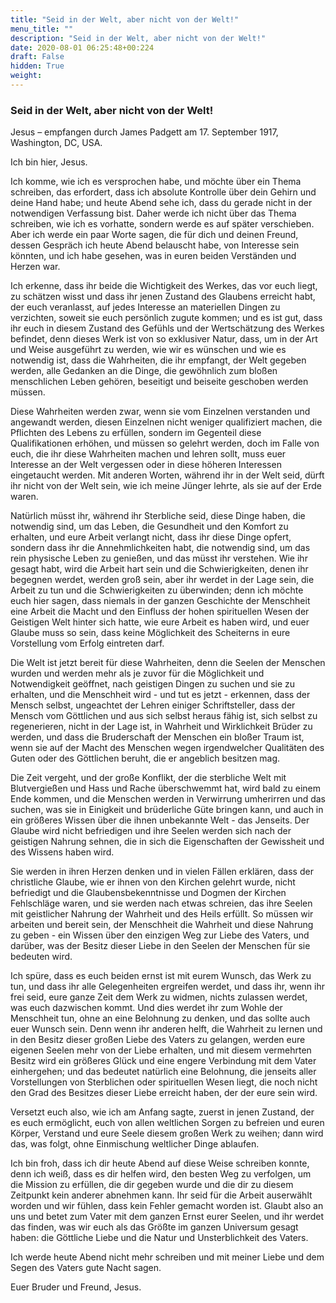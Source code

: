 ```yaml
---
title: "Seid in der Welt, aber nicht von der Welt!"
menu_title: ""
description: "Seid in der Welt, aber nicht von der Welt!"
date: 2020-08-01 06:25:48+00:224
draft: False
hidden: True
weight:
---
```

### Seid in der Welt, aber nicht von der Welt!

Jesus – empfangen durch James Padgett am 17. September 1917, Washington, DC, USA.

Ich bin hier, Jesus.

Ich komme, wie ich es versprochen habe, und möchte über ein Thema schreiben, das erfordert, dass ich absolute Kontrolle über dein Gehirn und deine Hand habe; und heute Abend sehe ich, dass du gerade nicht in der notwendigen Verfassung bist. Daher werde ich nicht über das Thema schreiben, wie ich es vorhatte, sondern werde es auf später verschieben. Aber ich werde ein paar Worte sagen, die für dich und deinen Freund, dessen Gespräch ich heute Abend belauscht habe, von Interesse sein könnten, und ich habe gesehen, was in euren beiden Verständen und Herzen war.

Ich erkenne, dass ihr beide die Wichtigkeit des Werkes, das vor euch liegt, zu schätzen wisst und dass ihr jenen Zustand des Glaubens erreicht habt, der euch veranlasst, auf jedes Interesse an materiellen Dingen zu verzichten, soweit sie euch persönlich zugute kommen; und es ist gut, dass ihr euch in diesem Zustand des Gefühls und der Wertschätzung des Werkes befindet, denn dieses Werk ist von so exklusiver Natur, dass, um in der Art und Weise ausgeführt zu werden, wie wir es wünschen und wie es notwendig ist, dass die Wahrheiten, die ihr empfangt, der Welt gegeben werden, alle Gedanken an die Dinge, die gewöhnlich zum bloßen menschlichen Leben gehören, beseitigt und beiseite geschoben werden müssen.

Diese Wahrheiten werden zwar, wenn sie vom Einzelnen verstanden und angewandt werden, diesen Einzelnen nicht weniger qualifiziert machen, die Pflichten des Lebens zu erfüllen, sondern im Gegenteil diese Qualifikationen erhöhen, und müssen so gelehrt werden, doch im Falle von euch, die ihr diese Wahrheiten machen und lehren sollt, muss euer Interesse an der Welt vergessen oder in diese höheren Interessen eingetaucht werden. Mit anderen Worten, während ihr in der Welt seid, dürft ihr nicht von der Welt sein, wie ich meine Jünger lehrte, als sie auf der Erde waren.

Natürlich müsst ihr, während ihr Sterbliche seid, diese Dinge haben, die notwendig sind, um das Leben, die Gesundheit und den Komfort zu erhalten, und eure Arbeit verlangt nicht, dass ihr diese Dinge opfert, sondern dass ihr die Annehmlichkeiten habt, die notwendig sind, um das rein physische Leben zu genießen, und das müsst ihr verstehen. Wie ihr gesagt habt, wird die Arbeit hart sein und die Schwierigkeiten, denen ihr begegnen werdet, werden groß sein, aber ihr werdet in der Lage sein, die Arbeit zu tun und die Schwierigkeiten zu überwinden; denn ich möchte euch hier sagen, dass niemals in der ganzen Geschichte der Menschheit eine Arbeit die Macht und den Einfluss der hohen spirituellen Wesen der Geistigen Welt hinter sich hatte, wie eure Arbeit es haben wird, und euer Glaube muss so sein, dass keine Möglichkeit des Scheiterns in eure Vorstellung vom Erfolg eintreten darf.

Die Welt ist jetzt bereit für diese Wahrheiten, denn die Seelen der Menschen wurden und werden mehr als je zuvor für die Möglichkeit und Notwendigkeit geöffnet, nach geistigen Dingen zu suchen und sie zu erhalten, und die Menschheit wird - und tut es jetzt - erkennen, dass der Mensch selbst, ungeachtet der Lehren einiger Schriftsteller, dass der Mensch vom Göttlichen und aus sich selbst heraus fähig ist, sich selbst zu regenerieren, nicht in der Lage ist, in Wahrheit und Wirklichkeit Brüder zu werden, und dass die Bruderschaft der Menschen ein bloßer Traum ist, wenn sie auf der Macht des Menschen wegen irgendwelcher Qualitäten des Guten oder des Göttlichen beruht, die er angeblich besitzen mag.

Die Zeit vergeht, und der große Konflikt, der die sterbliche Welt mit Blutvergießen und Hass und Rache überschwemmt hat, wird bald zu einem Ende kommen, und die Menschen werden in Verwirrung umherirren und das suchen, was sie in Einigkeit und brüderliche Güte bringen kann, und auch in ein größeres Wissen über die ihnen unbekannte Welt - das Jenseits. Der Glaube wird nicht befriedigen und ihre Seelen werden sich nach der geistigen Nahrung sehnen, die in sich die Eigenschaften der Gewissheit und des Wissens haben wird.

Sie werden in ihren Herzen denken und in vielen Fällen erklären, dass der christliche Glaube, wie er ihnen von den Kirchen gelehrt wurde, nicht befriedigt und die Glaubensbekenntnisse und Dogmen der Kirchen Fehlschläge waren, und sie werden nach etwas schreien, das ihre Seelen mit geistlicher Nahrung der Wahrheit und des Heils erfüllt. So müssen wir arbeiten und bereit sein, der Menschheit die Wahrheit und diese Nahrung zu geben - ein Wissen über den einzigen Weg zur Liebe des Vaters, und darüber, was der Besitz dieser Liebe in den Seelen der Menschen für sie bedeuten wird.

Ich spüre, dass es euch beiden ernst ist mit eurem Wunsch, das Werk zu tun, und dass ihr alle Gelegenheiten ergreifen werdet, und dass ihr, wenn ihr frei seid, eure ganze Zeit dem Werk zu widmen, nichts zulassen werdet, was euch dazwischen kommt. Und dies werdet ihr zum Wohle der Menschheit tun, ohne an eine Belohnung zu denken, und das sollte auch euer Wunsch sein. Denn wenn ihr anderen helft, die Wahrheit zu lernen und in den Besitz dieser großen Liebe des Vaters zu gelangen, werden eure eigenen Seelen mehr von der Liebe erhalten, und mit diesem vermehrten Besitz wird ein größeres Glück und eine engere Verbindung mit dem Vater einhergehen; und das bedeutet natürlich eine Belohnung, die jenseits aller Vorstellungen von Sterblichen oder spirituellen Wesen liegt, die noch nicht den Grad des Besitzes dieser Liebe erreicht haben, der der eure sein wird.

Versetzt euch also, wie ich am Anfang sagte, zuerst in jenen Zustand, der es euch ermöglicht, euch von allen weltlichen Sorgen zu befreien und euren Körper, Verstand und eure Seele diesem großen Werk zu weihen; dann wird das, was folgt, ohne Einmischung weltlicher Dinge ablaufen.

Ich bin froh, dass ich dir heute Abend auf diese Weise schreiben konnte, denn ich weiß, dass es dir helfen wird, den besten Weg zu verfolgen, um die Mission zu erfüllen, die dir gegeben wurde und die dir zu diesem Zeitpunkt kein anderer abnehmen kann. Ihr seid für die Arbeit auserwählt worden und wir fühlen, dass kein Fehler gemacht worden ist. Glaubt also an uns und betet zum Vater mit dem ganzen Ernst eurer Seelen, und ihr werdet das finden, was wir euch als das Größte im ganzen Universum gesagt haben: die Göttliche Liebe und die Natur und Unsterblichkeit des Vaters.

Ich werde heute Abend nicht mehr schreiben und mit meiner Liebe und dem Segen des Vaters gute Nacht sagen.

Euer Bruder und Freund, Jesus.
